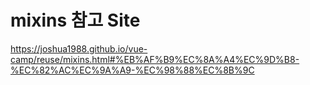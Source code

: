 # mixins 참고 Site 

https://joshua1988.github.io/vue-camp/reuse/mixins.html#%EB%AF%B9%EC%8A%A4%EC%9D%B8-%EC%82%AC%EC%9A%A9-%EC%98%88%EC%8B%9C
